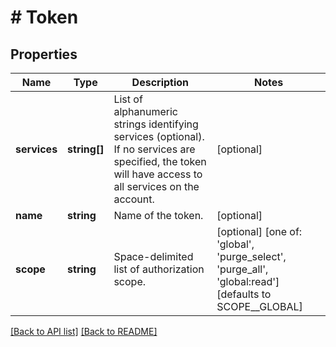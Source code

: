 # # Token

## Properties

Name | Type | Description | Notes
------------ | ------------- | ------------- | -------------
**services** | **string[]** | List of alphanumeric strings identifying services (optional). If no services are specified, the token will have access to all services on the account. | [optional] 
**name** | **string** | Name of the token. | [optional] 
**scope** | **string** | Space-delimited list of authorization scope. | [optional]  [one of: 'global', 'purge_select', 'purge_all', 'global:read'] [defaults to SCOPE__GLOBAL]


[[Back to API list]](../../README.md#endpoints) [[Back to README]](../../README.md)
